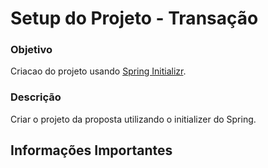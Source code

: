 # Setup do Projeto - Transação

### Objetivo

Criacao do projeto usando [Spring Initializr](https://start.spring.io).

### Descrição

Criar o projeto da proposta utilizando o initializer do Spring.

## Informações Importantes